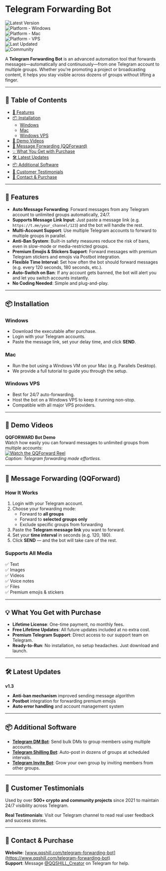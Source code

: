 # Telegram Forwarding Bot

![Latest Version](https://img.shields.io/badge/version-v1.3-green)  
![Platform - Windows](https://img.shields.io/badge/platform-Windows-blue?logo=windows&logoColor=white)  
![Platform - Mac](https://img.shields.io/badge/platform-Mac-orange?logo=apple)  
![Platform - VPS](https://img.shields.io/badge/platform-Windows%20VPS-blueviolet)  
![Last Updated](https://img.shields.io/badge/updated-September%2022,%202025-informational)  
![Community](https://img.shields.io/badge/community-active-brightgreen)

A **Telegram Forwarding Bot** is an advanced automation tool that forwards messages—automatically and continuously—from one Telegram account to multiple groups. Whether you're promoting a project or broadcasting content, it helps you stay visible across dozens of groups without lifting a finger.

---

## 📖 Table of Contents

- [🚀 Features](#-features)  
- [📦 Installation](#-installation)  
  - [Windows](#windows)  
  - [Mac](#mac)  
  - [Windows VPS](#windows-vps)  
- [🎥 Demo Videos](#-demo-videos)  
- [🔄 Message Forwarding (QQForward)](#-message-forwarding-qqforward)  
- [💡 What You Get with Purchase](#-what-you-get-with-purchase)  
- [🛠️ Latest Updates](#️-latest-updates)  
- [📦 Additional Software](#-additional-software)  
- [💬 Customer Testimonials](#-customer-testimonials)  
- [🔗 Contact & Purchase](#-contact--purchase)  

---

## 🚀 Features

- **Auto Message Forwarding**: Forward messages from any Telegram account to unlimited groups automatically, 24/7.  
- **Supports Message Link Input**: Just paste a message link (e.g. `https://t.me/your_channel/123`) and the bot will handle the rest.  
- **Multi-Account Support**: Use multiple Telegram accounts to forward to multiple groups in parallel.  
- **Anti-Ban System**: Built-in safety measures reduce the risk of bans, even in slow-mode or media-restricted groups.  
- **Premium Emojis & Stickers Support**: Forward messages with premium Telegram stickers and emojis via Postbot integration.  
- **Flexible Time Interval**: Set how often the bot should forward messages (e.g. every 120 seconds, 180 seconds, etc.).  
- **Auto-Switch on Ban**: If any account gets banned, the bot will alert you and let you switch accounts instantly.  
- **No Coding Needed**: Simple and plug-and-play.

---

## 📦 Installation

### Windows

- Download the executable after purchase.  
- Login with your Telegram accounts.  
- Paste the message link, set your delay time, and click **SEND**.

### Mac

- Run the bot using a Windows VM on your Mac (e.g. Parallels Desktop).  
- We provide a full tutorial to guide you through the setup.

### Windows VPS

- Best for 24/7 auto-forwarding.  
- Host the bot on a Windows VPS to keep it running non-stop.  
- Compatible with all major VPS providers.

---

## 🎥 Demo Videos

**QQFORWARD Bot Demo**  
Watch how easily you can forward messages to unlimited groups from multiple accounts:  
[![Watch the QQForward Reel](https://img.shields.io/badge/Watch%20Reel-Vimeo-blue?logo=vimeo)](https://vimeo.com/1022058792?fl=pl&fe=vl)    
*Caption: Telegram forwarding made effortless.*

---

## 🔄 Message Forwarding (QQForward)

### How It Works

1. Login with your Telegram account.  
2. Choose your forwarding mode:  
   - Forward to **all groups**  
   - Forward to **selected groups only**  
   - Exclude specific groups from forwarding  
3. Paste the **Telegram message link** you want to forward.  
4. Set your **time interval** in seconds (e.g. 120, 180).  
5. Click **SEND** — and the bot will take care of the rest.

### Supports All Media

✅ Text  
✅ Images  
✅ Videos  
✅ Voice notes  
✅ Files  
✅ Premium emojis & stickers

---

## 💡 What You Get with Purchase

- **Lifetime License**: One-time payment, no monthly fees.  
- **Free Lifetime Updates**: All future updates included at no extra cost.  
- **Premium Telegram Support**: Direct access to our support team on Telegram.  
- **Ready-to-Run**: No installation, no setup headaches. Just download and launch.

---

## 🛠️ Latest Updates

**v1.3**

- **Anti-ban mechanism** improved sending message algorithm
- **Postbot** integration for forwarding premium emojis  
- **Auto error handling** and account management system

---

## 📦 Additional Software

- **[Telegram DM Bot](https://www.qqshill.com/telegram-dm-bot)**: Send bulk DMs to group members using multiple accounts.  
- **[Telegram Shilling Bot](https://www.qqshill.com/telegram-shilling-bot)**: Auto-post in dozens of groups at scheduled intervals.  
- **[Telegram Invite Bot](https://qqshill.com/telegram-invite-bot/)**: Grow your own group by inviting members from other groups.

---

## 💬 Customer Testimonials

Used by over **500+ crypto and community projects** since 2021 to maintain 24/7 visibility across Telegram.

**Real Testimonials**: Visit our Telegram channel to read real user feedback and success stories.

---

## 🔗 Contact & Purchase

**Website**: [www.qqshill.com/telegram-forwarding-bot](https://www.qqshill.com/telegram-forwarding-bot)  
**Support**: Message [@QQSHILL_Creator](https://t.me/QQSHILL_Creator) on Telegram for help.
